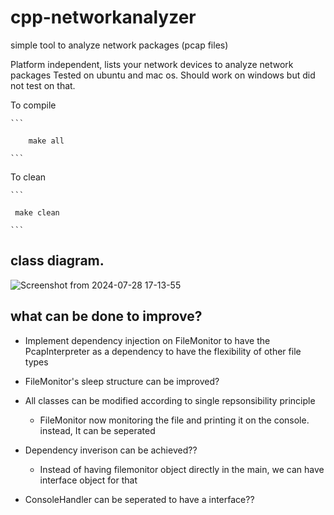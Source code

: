 # cpp-networkanalyzer
simple tool to analyze network packages (pcap files)

Platform independent, lists your network devices to analyze network packages
Tested on ubuntu and mac os. Should work on windows but did not test on that. 

To compile

    ```
    
        make all
        
    ``` 
To clean
    
    ```
    
     make clean 
     
    ``` 

## class diagram.

![Screenshot from 2024-07-28 17-13-55](https://github.com/user-attachments/assets/30e0fe91-ad9d-4f48-93ae-8862a2e17dcb)


## what can be done to improve?
 - Implement dependency injection on FileMonitor to have the PcapInterpreter as a dependency 
   to have the flexibility of other file types
 
 - FileMonitor's sleep structure can be improved?

 - All classes can be modified according to single repsonsibility principle
    - FileMonitor now monitoring the file and printing it on the console. instead, It can be seperated

 - Dependency inverison can be achieved??
    - Instead of having filemonitor object directly in the main, we can have interface object for that

 - ConsoleHandler can be seperated to have a interface??



